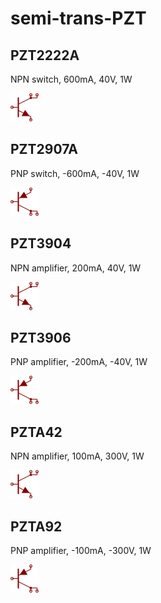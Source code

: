 # semi-trans-PZT

## PZT2222A
NPN switch, 600mA, 40V, 1W

![PZT2222A__1__1](images/semi-trans-PZT__PZT2222A__1__1.png?raw=true) 

## PZT2907A
PNP switch, -600mA, -40V, 1W

![PZT2907A__1__1](images/semi-trans-PZT__PZT2907A__1__1.png?raw=true) 

## PZT3904
NPN amplifier, 200mA, 40V, 1W

![PZT3904__1__1](images/semi-trans-PZT__PZT3904__1__1.png?raw=true) 

## PZT3906
PNP amplifier, -200mA, -40V, 1W

![PZT3906__1__1](images/semi-trans-PZT__PZT3906__1__1.png?raw=true) 

## PZTA42
NPN amplifier, 100mA, 300V, 1W

![PZTA42__1__1](images/semi-trans-PZT__PZTA42__1__1.png?raw=true) 

## PZTA92
PNP amplifier, -100mA, -300V, 1W

![PZTA92__1__1](images/semi-trans-PZT__PZTA92__1__1.png?raw=true) 

